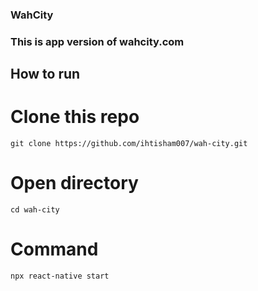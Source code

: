 ### WahCity

### This is app version of wahcity.com

## How to run 

# Clone this repo

`git clone https://github.com/ihtisham007/wah-city.git`

# Open directory

`cd wah-city`

# Command

`npx react-native start`